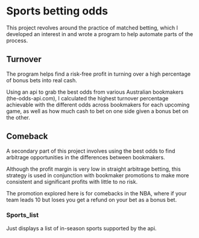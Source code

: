 # Sports betting odds
This project revolves around the practice of matched betting, which I developed an interest in and wrote a program to help automate parts of the process.


## Turnover
The program helps find a risk-free profit in turning over a high percentage of bonus bets into real cash.

Using an api to grab the best odds from various Australian bookmakers (the-odds-api.com), I calculated the highest turnover percentage achievable with the different odds across bookmakers for each upcoming game, as well as how much cash to bet on one side given a bonus bet on the other.

## Comeback
A secondary part of this project involves using the best odds to find arbitrage opportunities in the differences between bookmakers. 

Although the profit margin is very low in straight arbitrage betting, this strategy is used in conjunction with bookmaker promotions to make more consistent and significant profits with little to no risk.

The promotion explored here is for comebacks in the NBA, where if your team leads 10 but loses you get a refund on your bet as a bonus bet.

### Sports_list
Just displays a list of in-season sports supported by the api.

